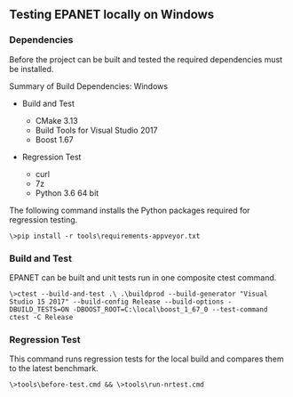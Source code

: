 <!---
   Testing.md

   Date Created: Sept 4, 2019

   Author: Michael E. Tryby
           US EPA - ORD/NRMRL
--->

## Testing EPANET locally on Windows


### Dependencies

Before the project can be built and tested the required dependencies must be installed.

Summary of Build Dependencies: Windows
  - Build and Test
    - CMake 3.13
    - Build Tools for Visual Studio 2017
    - Boost 1.67

  - Regression Test
    - curl
    - 7z
    - Python 3.6 64 bit


The following command installs the Python packages required for regression testing.
```
\>pip install -r tools\requirements-appveyor.txt
```



### Build and Test

EPANET can be built and unit tests run in one composite ctest command.
```
\>ctest --build-and-test .\ .\buildprod --build-generator "Visual Studio 15 2017" --build-config Release --build-options -DBUILD_TESTS=ON -DBOOST_ROOT=C:\local\boost_1_67_0 --test-command ctest -C Release
```


### Regression Test

This command runs regression tests for the local build and compares them to the latest benchmark.
```
\>tools\before-test.cmd && \>tools\run-nrtest.cmd
```
